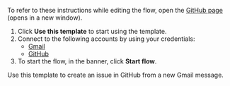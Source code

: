 To refer to these instructions while editing the flow, open the [GitHub page](https://github.com/ot4i/app-connect-templates/tree/main/resources/markdown/Create%20an%20issue%20in%20GitHub%20from%20a%20new%20Gmail%20message_instructions.md) (opens in a new window).

1. Click **Use this template** to start using the template.
2. Connect to the following accounts by using your credentials:
   - [Gmail](https://ibm.biz/acgmail) 
   - [GitHub](https://ibm.biz/acgithub)
3. To start the flow, in the banner, click **Start flow**.

Use this template to create an issue in GitHub from a new Gmail message.




